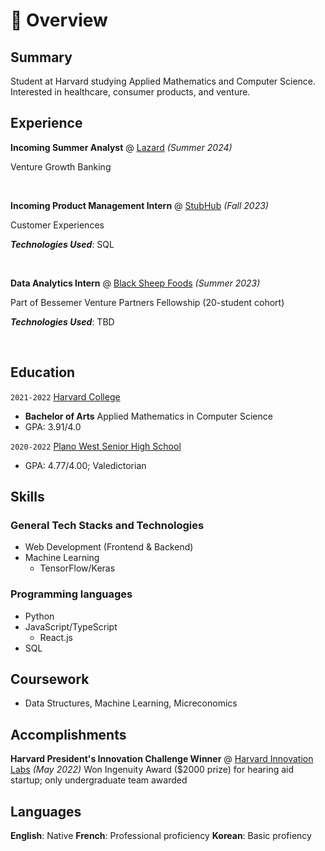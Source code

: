 # 📖 Overview

## Summary

Student at Harvard studying Applied Mathematics and Computer Science. Interested in healthcare, consumer products, and venture. 


## Experience

**Incoming Summer Analyst** @ [Lazard](https://www.lazard.com/) _(Summer 2024)_

Venture Growth Banking

&nbsp;

**Incoming Product Management Intern** @ [StubHub](https://www.stubhub.com/) _(Fall 2023)_

Customer Experiences

_**Technologies Used**_: SQL

&nbsp;

**Data Analytics Intern** @ [Black Sheep Foods](https://blacksheepfoods.com/) _(Summer 2023)_

Part of Bessemer Venture Partners Fellowship (20-student cohort)

_**Technologies Used**_: TBD

&nbsp;

## Education

`2021-2022` [Harvard College](https://college.harvard.edu/)
- **Bachelor of Arts** Applied Mathematics in Computer Science 
- GPA: 3.91/4.0

`2020-2022` [Plano West Senior High School](https://www.pisd.edu/site/default.aspx?PageType=3&DomainID=293&ModuleInstanceID=4433&ViewID=6446EE88-D30C-497E-9316-3F8874B3E108&RenderLoc=0&FlexDataID=98016&PageID=1722)
- GPA: 4.77/4.00; Valedictorian

## Skills

### General Tech Stacks and Technologies
- Web Development (Frontend & Backend)
- Machine Learning
  - TensorFlow/Keras

### Programming languages
- Python
- JavaScript/TypeScript
  - React.js
- SQL

## Coursework
- Data Structures, Machine Learning, Micreconomics

## Accomplishments
**Harvard President's Innovation Challenge Winner** @ [Harvard Innovation Labs]() _(May 2022)_
Won Ingenuity Award ($2000 prize) for hearing aid startup; only undergraduate team awarded

## Languages
**English**: Native
**French**: Professional proficiency
**Korean**: Basic profiency